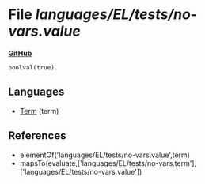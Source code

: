 # File _languages/EL/tests/no-vars.value_
**[GitHub](https://github.com/softlang/yas/blob/master/languages/EL/tests/no-vars.value)**
```
boolval(true).
```

## Languages
* [Term](../languages/Term.md) (term)

## References
* elementOf('languages/EL/tests/no-vars.value',term)
* mapsTo(evaluate,['languages/EL/tests/no-vars.term'],['languages/EL/tests/no-vars.value'])
